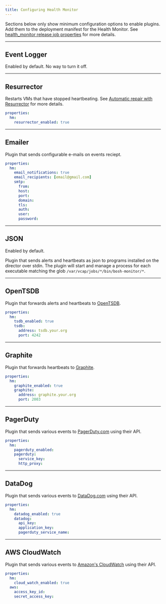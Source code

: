 ```yaml
---
title: Configuring Health Monitor
---
```


Sections below only show minimum configuration options to enable plugins. Add them to the deployment manifest for the Health Monitor. See [health_monitor release job properties](http://bosh.io/jobs/health_monitor?source=github.com/cloudfoundry/bosh) for more details.

---
## <a name="logger"></a> Event Logger

Enabled by default. No way to turn it off.

---
## <a name="resurrector"></a> Resurrector

Restarts VMs that have stopped heartbeating. See [Automatic repair with Resurrector](resurrector.md) for more details.

```yaml
properties:
  hm:
    resurrector_enabled: true
```

---
## <a name="emailer"></a> Emailer

Plugin that sends configurable e-mails on events reciept.

```yaml
properties:
  hm:
    email_notifications: true
    email_recipients: [email@gmail.com]
    smtp:
      from:
      host:
      port:
      domain:
      tls:
      auth:
      user:
      password:
```

---
## <a name="json"></a> JSON

Enabled by default.

Plugin that sends alerts and heartbeats as json to programs installed on the director over stdin. The plugin will start and manage a process for each executable matching the glob `/var/vcap/jobs/*/bin/bosh-monitor/*`.

---
## <a name="tsdb"></a> OpenTSDB

Plugin that forwards alerts and heartbeats to [OpenTSDB](http://opentsdb.net/).

```yaml
properties:
  hm:
    tsdb_enabled: true
    tsdb:
      address: tsdb.your.org
      port: 4242
```

---
## <a name="graphite"></a> Graphite

Plugin that forwards heartbeats to [Graphite](https://graphite.readthedocs.org/en/latest/).

```yaml
properties:
  hm:
    graphite_enabled: true
    graphite:
      address: graphite.your.org
      port: 2003
```

---
## <a name="pagerduty"></a> PagerDuty

Plugin that sends various events to [PagerDuty.com](http://pagerduty.com) using their API.

```yaml
properties:
  hm:
    pagerduty_enabled:
    pagerduty:
      service_key:
      http_proxy:
```

---
## <a name="datadog"></a> DataDog

Plugin that sends various events to [DataDog.com](http://datadoghq.com) using their API.

```yaml
properties:
  hm:
    datadog_enabled: true
    datadog:
      api_key:
      application_key:
      pagerduty_service_name:
```

---
## <a name="cloudwatch"></a> AWS CloudWatch

Plugin that sends various events to [Amazon's CloudWatch](http://aws.amazon.com/cloudwatch/) using their API.

```yaml
properties:
  hm:
    cloud_watch_enabled: true
  aws:
    access_key_id:
    secret_access_key:
```
